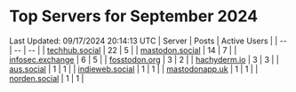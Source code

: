 # Top Servers for September 2024
Last Updated: 09/17/2024 20:14:13 UTC
| Server | Posts | Active Users |
| -- | -- | -- |
| [techhub.social](https://techhub.social/tags/PowerShell) | 22 | 5 |
| [mastodon.social](https://mastodon.social/tags/PowerShell) | 14 | 7 |
| [infosec.exchange](https://infosec.exchange/tags/PowerShell) | 6 | 5 |
| [fosstodon.org](https://fosstodon.org/tags/PowerShell) | 3 | 2 |
| [hachyderm.io](https://hachyderm.io/tags/PowerShell) | 3 | 3 |
| [aus.social](https://aus.social/tags/PowerShell) | 1 | 1 |
| [indieweb.social](https://indieweb.social/tags/PowerShell) | 1 | 1 |
| [mastodonapp.uk](https://mastodonapp.uk/tags/PowerShell) | 1 | 1 |
| [norden.social](https://norden.social/tags/PowerShell) | 1 | 1 |
